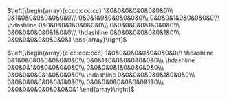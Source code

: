 $\left[\begin{array}{cccc:ccc:cc}  
1&0&0&0&0&0&0&0&0\\\  
0&1&0&0&0&0&0&0&0\\\  
0&0&1&0&0&0&0&0&0\\\  
0&0&0&1&0&0&0&0&0\\\  
\hdashline  
0&0&0&0&1&0&0&0&0\\\  
0&0&0&0&0&1&0&0&0\\\  
0&0&0&0&0&0&1&0&0\\\  
\hdashline  
0&0&0&0&0&0&0&1&0\\\  
0&0&0&0&0&0&0&0&1  
\end{array}\right]$  
  
$\left[\begin{array}{c:cc:ccc:ccc}  
1&0&0&0&0&0&0&0&0&0\\\  
\hdashline  
0&1&0&0&0&0&0&0&0&0\\\  
0&0&1&0&0&0&0&0&0&0\\\  
\hdashline  
0&0&0&1&0&0&0&0&0&0\\\  
0&0&0&0&1&0&0&0&0&0\\\  
0&0&0&0&0&1&0&0&0&0\\\  
\hdashline  
0&0&0&0&0&0&1&0&0&0\\\  
0&0&0&0&0&0&0&1&0&0\\\  
0&0&0&0&0&0&0&0&1&0\\\  
0&0&0&0&0&0&0&0&0&1  
\end{array}\right]$  
  
